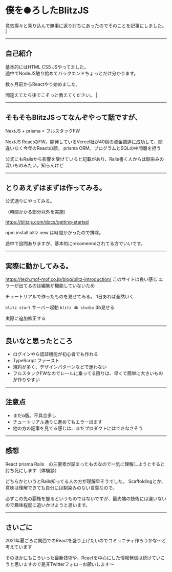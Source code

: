 # 僕を●ろしたBlitzJS

意気揚々と乗り込んで無事に返り討ちにあったのでそのことを記事にしました。 |

---

## 自己紹介

基本的にはHTML CSS JSやってました。  
途中でNodeJS触り始めてバックエンドちょっとだけ分かります。

数ヶ月前からReactやり始めました。

間違えてたら後でこそっと教えてください。 |

---

## そもそもBlitzJSってなんぞやって話ですが、

NextJS + prisma = フルスタックFW

NextJS ReactのFW。開発しているVercel社が40億の資金調達に成功して、間違いなく今年のReactの顔。
prisma ORM。プログラムとSQLの中間層を担う

公式にもRailsから影響を受けていると記載があり、Rails書く人からは馴染みの深いものみたい。知らんけど

---

## とりあえずはまずは作ってみる。
公式通りにやってみる。

（時間かかる部分以外を実施）

https://blitzjs.com/docs/getting-started

npm install
blitz new
は時間かかったので排除。

途中で設問ありますが、基本的にrecomenndされてる方でいいです。

---

## 実際に動かしてみる。

https://tech.mof-mof.co.jp/blog/blitz-introduction/
このサイトは良い感じ
エラーが出てるのは編集が機能していないため

チュートリアルで作ったものを見せてみる。
1日あれば全然いく

`blitz start` サーバー起動
`blitz db studio` db見せる

実際に追加修正する

---

## 良いなと思ったところ

- ログインやら認証機能が初心者でも作れる
- TypeScript ファースト
- 規約が多く、デザインパターンなどで迷わない
- フルスタックFWなのでレールに乗ってる限りは、早くて簡単に大きいものが作りやすい

---

## 注意点

- まだα版。不具合多し
- チュートリアル通りに進めてもエラー出ます
- 他の方の記事を見てる感じは、まだプロダクトにはできなさそう

---

## 感想

React prisma Rails　の三要素が詰まったものなので一気に理解しようとすると討ち死にします（体験談）

どちらかというとRails知ってる人の方が理解早そうでした。
Scaffoldingとか、意味は理解できても自分には馴染みのない言葉なので。

必ずこの先の覇権を握るというものではないですが、最先端の技術には違いないので趣味程度に追いかけようと思います。

---

## さいごに

2021年夏ごろに関西でのReactを盛り上げたいのでコミュニティ作ろうかな〜と考えています

そのほかにもこういった最新技術や、Reactを中心にした情報発信は続けていこうと思いますので是非Twitterフォローお願いします〜
